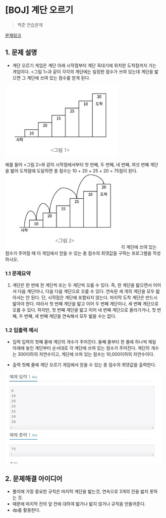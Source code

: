 # [BOJ] 계단 오르기

> 백준 연습문제

[문제링크](https://www.acmicpc.net/problem/2579)

## 1. 문제 설명
- 계단 오르기 게임은 계단 아래 시작점부터 계단 꼭대기에 위치한 도착점까지 가는 게임이다. <그림 1>과 같이 각각의 계단에는 일정한 점수가 쓰여 있는데 계단을 밟으면 그 계단에 쓰여 있는 점수를 얻게 된다.
<img src='문제 예시1.JPG'>

예를 들어 <그림 2>와 같이 시작점에서부터 첫 번째, 두 번째, 네 번째, 여섯 번째 계단을 밟아 도착점에 도달하면 총 점수는 10 + 20 + 25 + 20 = 75점이 된다.
<img src='문제 예시2.JPG'>
각 계단에 쓰여 있는 점수가 주어질 때 이 게임에서 얻을 수 있는 총 점수의 최댓값을 구하는 프로그램을 작성하시오.

### 1.1 문제요약

1. 계단은 한 번에 한 계단씩 또는 두 계단씩 오를 수 있다. 즉, 한 계단을 밟으면서 이어서 다음 계단이나, 다음 다음 계단으로 오를 수 있다.
연속된 세 개의 계단을 모두 밟아서는 안 된다. 단, 시작점은 계단에 포함되지 않는다.
마지막 도착 계단은 반드시 밟아야 한다.
따라서 첫 번째 계단을 밟고 이어 두 번째 계단이나, 세 번째 계단으로 오를 수 있다. 하지만, 첫 번째 계단을 밟고 이어 네 번째 계단으로 올라가거나, 첫 번째, 두 번째, 세 번째 계단을 연속해서 모두 밟을 수는 없다.


### 1.2 입출력 예시

- 입력
  입력의 첫째 줄에 계단의 개수가 주어진다.
  둘째 줄부터 한 줄에 하나씩 제일 아래에 놓인 계단부터 순서대로 각 계단에 쓰여 있는 점수가 주어진다. 계단의 개수는 300이하의 자연수이고, 계단에 쓰여 있는 점수는 10,000이하의 자연수이다.
  
- 출력
  첫째 줄에 계단 오르기 게임에서 얻을 수 있는 총 점수의 최댓값을 출력한다.

<img src='입출력 예시.JPG'>

## 2. 문제해결 아이디어
- 풀이에 가장 중요한 규칙은 마지막 계단을 밟는것, 연속으로 3개의 칸을 밟지 못하는 것.
- 때문에 마지막 칸의 앞 칸에 대하여 밟거나 밟지 않거나 규칙을 만들어준다.
- dp를 활용한다.